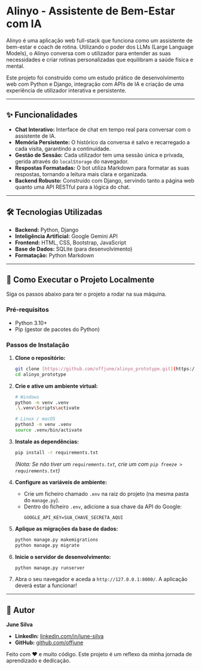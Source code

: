 # Alinyo - Assistente de Bem-Estar com IA

Alinyo é uma aplicação web full-stack que funciona como um assistente de bem-estar e coach de rotina. Utilizando o poder dos LLMs (Large Language Models), o Alinyo conversa com o utilizador para entender as suas necessidades e criar rotinas personalizadas que equilibram a saúde física e mental.

Este projeto foi construído como um estudo prático de desenvolvimento web com Python e Django, integração com APIs de IA e criação de uma experiência de utilizador interativa e persistente.

---

## ✨ Funcionalidades

* **Chat Interativo:** Interface de chat em tempo real para conversar com o assistente de IA.
* **Memória Persistente:** O histórico da conversa é salvo e recarregado a cada visita, garantindo a continuidade.
* **Gestão de Sessão:** Cada utilizador tem uma sessão única e privada, gerida através do `localStorage` do navegador.
* **Respostas Formatadas:** O bot utiliza Markdown para formatar as suas respostas, tornando a leitura mais clara e organizada.
* **Backend Robusto:** Construído com Django, servindo tanto a página web quanto uma API RESTful para a lógica do chat.

---

## 🛠️ Tecnologias Utilizadas

* **Backend:** Python, Django
* **Inteligência Artificial:** Google Gemini API
* **Frontend:** HTML, CSS, Bootstrap, JavaScript
* **Base de Dados:** SQLite (para desenvolvimento)
* **Formatação:** Python Markdown

---

## 🚀 Como Executar o Projeto Localmente

Siga os passos abaixo para ter o projeto a rodar na sua máquina.

### Pré-requisitos

* Python 3.10+
* Pip (gestor de pacotes do Python)

### Passos de Instalação

1.  **Clone o repositório:**
    ```bash
    git clone [https://github.com/offjune/alinyo_prototype.git](https://github.com/offjune/alinyo_prototype.git)
    cd alinyo_prototype
    ```

2.  **Crie e ative um ambiente virtual:**
    ```bash
    # Windows
    python -m venv .venv
    .\.venv\Scripts\activate

    # Linux / macOS
    python3 -m venv .venv
    source .venv/bin/activate
    ```

3.  **Instale as dependências:**
    ```bash
    pip install -r requirements.txt
    ```
    *(Nota: Se não tiver um `requirements.txt`, crie um com `pip freeze > requirements.txt`)*

4.  **Configure as variáveis de ambiente:**
    * Crie um ficheiro chamado `.env` na raiz do projeto (na mesma pasta do `manage.py`).
    * Dentro do ficheiro `.env`, adicione a sua chave da API do Google:
        ```
        GOOGLE_API_KEY=SUA_CHAVE_SECRETA_AQUI
        ```

5.  **Aplique as migrações da base de dados:**
    ```bash
    python manage.py makemigrations
    python manage.py migrate
    ```

6.  **Inicie o servidor de desenvolvimento:**
    ```bash
    python manage.py runserver
    ```

7.  Abra o seu navegador e aceda a `http://127.0.0.1:8000/`. A aplicação deverá estar a funcionar!

---

## 👤 Autor

**June Silva**

* **LinkedIn:** [linkedin.com/in/june-silva](https://www.linkedin.com/in/june-silva/)
* **GitHub:** [github.com/offjune](https://github.com/offjune)

Feito com ❤️ e muito código. Este projeto é um reflexo da minha jornada de aprendizado e dedicação.
